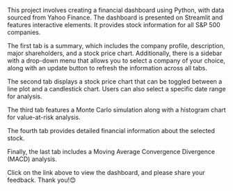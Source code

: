 This project involves creating a financial dashboard using Python, with data sourced from Yahoo Finance.
The dashboard is presented on Streamlit and features interactive elements. It provides stock information for all S&P 500 companies.

The first tab is a summary, which includes the company profile, description, major shareholders, and a stock price chart. Additionally, 
there is a sidebar with a drop-down menu that allows you to select a company of your choice, along with an update button to refresh the information across all tabs.

The second tab displays a stock price chart that can be toggled between a line plot and a candlestick chart. Users can also select a specific date range for analysis.

The third tab features a Monte Carlo simulation along with a histogram chart for value-at-risk analysis.

The fourth tab provides detailed financial information about the selected stock.

Finally, the last tab includes a Moving Average Convergence Divergence (MACD) analysis.

Click on the link above to view the dashboard, and please share your feedback. Thank you!😊
